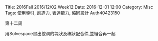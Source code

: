 Title: 2016Fall 2016/12/02 Week12
Date: 2016-12-01 12:00
Category: Misc
Tags: 使用導引, 創造力, 表達能力, 協同設計
Auth40423150

第十二周

用Solvespace畫出挖洞的塊狀及棒狀配合件,並組合再一起


